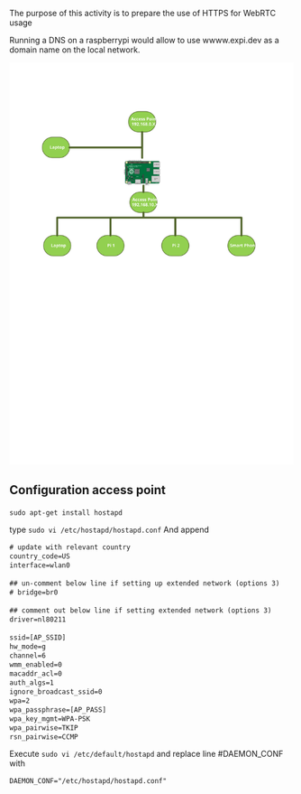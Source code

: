 The purpose of this activity is to prepare the use of HTTPS for WebRTC usage

Running a DNS on a raspberrypi would allow to use wwww.expi.dev as a domain name on the local network.

![Network](images/network.svg)

## Configuration access point

`sudo apt-get install hostapd`

type `sudo vi /etc/hostapd/hostapd.conf`
And append
```shell
# update with relevant country
country_code=US
interface=wlan0

## un-comment below line if setting up extended network (options 3)
# bridge=br0

## comment out below line if setting extended network (options 3)
driver=nl80211

ssid=[AP_SSID]
hw_mode=g
channel=6
wmm_enabled=0
macaddr_acl=0
auth_algs=1
ignore_broadcast_ssid=0
wpa=2
wpa_passphrase=[AP_PASS]
wpa_key_mgmt=WPA-PSK
wpa_pairwise=TKIP
rsn_pairwise=CCMP
```

Execute `sudo vi /etc/default/hostapd` and replace line #DAEMON_CONF with
```text
DAEMON_CONF="/etc/hostapd/hostapd.conf"
```
